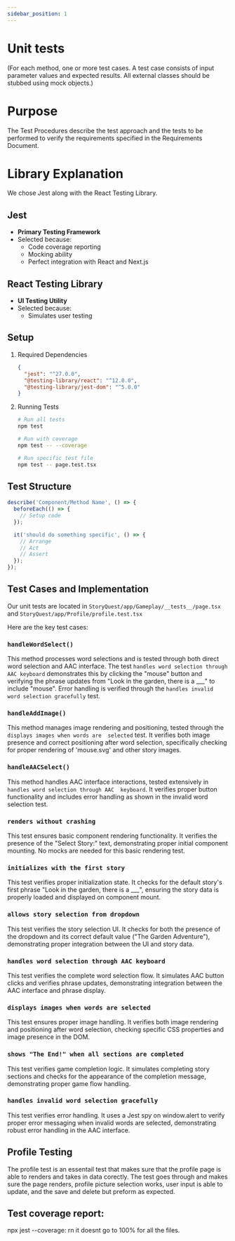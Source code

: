 ```yaml
---
sidebar_position: 1
---
```

# Unit tests
(For each method, one or more test cases. A test case consists of input parameter values and expected results. 
All external classes should be stubbed using mock objects.)

# Purpose
The Test Procedures describe the test approach and the tests to be performed to verify the requirements 
specified in the Requirements Document.

# Library Explanation
We chose Jest along with the React Testing Library.

## Jest
- **Primary Testing Framework**
- Selected because:
    - Code coverage reporting
    - Mocking ability
    - Perfect integration with React and Next.js

## React Testing Library
- **UI Testing Utility**
- Selected because:
    - Simulates user testing

## Setup
1. Required Dependencies
   ```json
   {
     "jest": "^27.0.0",
     "@testing-library/react": "^12.0.0",
     "@testing-library/jest-dom": "^5.0.0"
   }
   ```

2. Running Tests
   ```bash
   # Run all tests
   npm test
   
   # Run with coverage
   npm test -- --coverage
   
   # Run specific test file
   npm test -- page.test.tsx
   ```

## Test Structure
```typescript
describe('Component/Method Name', () => {
  beforeEach(() => {
    // Setup code
  });

  it('should do something specific', () => {
    // Arrange
    // Act
    // Assert
  });
});
```



## Test Cases and Implementation
Our unit tests are located in `StoryQuest/app/Gameplay/__tests__/page.tsx` and `StoryQuest/app/Profile/profile.test.tsx`

Here are the key test cases:
### `handleWordSelect()`
This method processes word selections and is tested through both direct word selection and AAC interface. The 
test `handles word selection through AAC keyboard` demonstrates this by clicking the "mouse" button and 
verifying the phrase updates from "Look in the garden, there is a ___" to include "mouse". Error handling is 
verified through the `handles invalid word selection gracefully` test.

### `handleAddImage()`
This method manages image rendering and positioning, tested through the `displays images when words are 
selected` test. It verifies both image presence and correct positioning after word 
selection, specifically checking for proper rendering of 'mouse.svg' and other story images.

### `handleAACSelect()`
This method handles AAC interface interactions, tested extensively in `handles word selection through AAC 
keyboard`. It verifies proper button functionality and includes error 
handling as shown in the invalid word selection test.

### `renders without crashing`
This test ensures basic component rendering functionality. It verifies the presence of the "Select Story:" 
text, demonstrating proper initial component mounting. No mocks are needed for this basic rendering test.

### `initializes with the first story`
This test verifies proper initialization state. It checks for the default story's first phrase "Look in the 
garden, there is a ___", ensuring the story data is properly loaded and displayed on component mount.

### `allows story selection from dropdown`
This test verifies the story selection UI. It checks for both the presence of the dropdown and its correct 
default value ("The Garden Adventure"), demonstrating proper integration between the UI and story data.

### `handles word selection through AAC keyboard`
This test verifies the complete word selection flow. It simulates AAC button clicks and verifies phrase 
updates, demonstrating integration between the AAC interface and phrase display.

### `displays images when words are selected`
This test ensures proper image handling. It verifies both image rendering and positioning after word 
selection, checking specific CSS properties and image presence in the DOM.

### `shows "The End!" when all sections are completed`
This test verifies game completion logic. It simulates completing story sections and checks for the appearance 
of the completion message, demonstrating proper game flow handling.

### `handles invalid word selection gracefully`
This test verifies error handling. It uses a Jest spy on window.alert to verify proper error messaging when 
invalid words are selected, demonstrating robust error handling in the AAC interface.

## Profile Testing
The profile test is an essentail test that makes sure that the profile page is able to renders and takes in data corectly. The test goes through and makes sure the page renders, profile picture selection works, user input is able to update, and the save and delete but preform as expected.

## Test coverage report:
npx jest --coverage: rn it doesnt go to 100% for all the files.